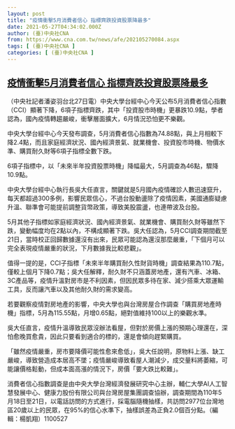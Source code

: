 ```yaml
---
layout: post
title: "疫情衝擊5月消費者信心 指標齊跌投資股票降最多"
date: 2021-05-27T04:34:02.000Z
author: (臺)中央社CNA
from: https://www.cna.com.tw/news/afe/202105270084.aspx
tags: [ (臺)中央社CNA ]
categories: [ (臺)中央社CNA ]
---
```

<!--1622090042000-->
[疫情衝擊5月消費者信心 指標齊跌投資股票降最多](https://www.cna.com.tw/news/afe/202105270084.aspx)
------

<div>
<div></div><div class="paragraph"><p>（中央社記者潘姿羽台北27日電）中央大學台經中心今天公布5月消費者信心指數（CCI）顯著下降，6項子指標齊跌，其中「投資股市時機」更暴跌10.9點，學者認為，國內疫情轉趨嚴峻，衝擊層面擴大，6月情況恐怕更不樂觀。</p><p>中央大學台經中心今天發布調查，5月消費者信心指數為74.88點，與上月相較下降2.4點，而且家庭經濟狀況、國內經濟景氣、就業機會、投資股市時機、物價水準、購買耐久財等6項子指標全數下跌。</p><p>6項子指標中，以「未來半年投資股票時機」降幅最大，5月調查為46點，驟降10.9點。</p><p>中央大學台經中心執行長吳大任直言，關鍵就是5月國內疫情確診人數迅速竄升，每天都超過300多例，影響民眾信心，不過台股動盪除了疫情因素，美國通膨疑慮升溫、聯準會可能提前調整貨幣政策，導致美股震盪，也連帶波及台股。</p><p>5月其他子指標如家庭經濟狀況、國內經濟景氣、就業機會、購買耐久財等雖然下跌，變動幅度均在2點以內，不構成顯著下跌。吳大任認為，5月CCI調查期間截至21日，當時校正回歸數據還沒有出來，民眾可能認為還沒那麼嚴重，「下個月可以完全表現疫情嚴重的狀況，下月數據我比較悲觀」。</p><p>值得一提的是，CCI子指標「未來半年購買耐久性財貨時機」調查結果為110.7點，僅較上個月下降0.7點；吳大任解釋，耐久財不只涵蓋房地產，還有汽車、冰箱、3C產品等，疫情升溫對房市是不利因素，但因民眾多待在家、減少搭乘大眾運輸工具，反而讓汽車以及其他耐久財的需求變高。</p><p>若要觀察疫情對房地產的影響，中央大學也與台灣房屋合作調查「購買房地產時機」指標，5月為115.55點，月增0.65點，絕對值維持100以上的樂觀水準。</p><p>吳大任直言，疫情升溫導致民眾沒辦法看屋，但對於房價上漲的預期心理還在，深怕愈晚買愈貴，因此只要看到適合的標的，還是會傾向趕緊購買。</p><p>「雖然疫情嚴重，房市要降價可能性愈來愈低」，吳大任說明，原物料上漲、缺工嚴峻，導致營造成本居高不墜；疫情嚴峻導致看屋人潮減少，成交量料將萎縮，可能讓價格鬆動，但成本面高漲的情況下，房價「要大跌比較難」。</p><p>消費者信心指數調查是由中央大學台灣經濟發展研究中心主辦，輔仁大學AI人工智慧發展中心、健康力股份有限公司與台灣房屋集團調查協辦，調查期間為110年5月18日至21日，以電話訪問的方式進行，採電腦隨機抽樣，共訪問2977位台灣地區20歲以上的民眾，在95%的信心水準下，抽樣誤差為正負2.0個百分點。（編輯：楊凱翔）1100527</p></div>
</div>
